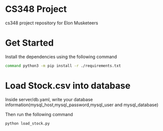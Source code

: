 # CS348 Project
cs348 project repository for Elon Musketeers

# Get Started

Install the dependencies using the following command

```bash
command python3 -m pip install -r ./requirements.txt
```

# Load Stock.csv into database

Inside server/db.yaml, write your database information(mysql_host,mysql_password,mysql_user and mysql_database)

Then run the following command

```bash
python load_stock.py
```
